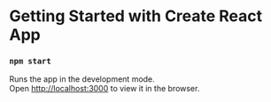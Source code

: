 # Getting Started with Create React App

### `npm start`

Runs the app in the development mode.\
Open [http://localhost:3000](http://localhost:3000) to view it in the browser.





